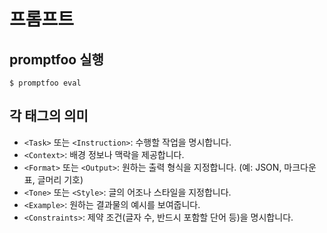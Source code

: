 # 프롬프트

## promptfoo 실행

```shell
$ promptfoo eval
```

## 각 태그의 의미

- `<Task>` 또는 `<Instruction>`: 수행할 작업을 명시합니다.
- `<Context>`: 배경 정보나 맥락을 제공합니다.
- `<Format>` 또는 `<Output>`: 원하는 출력 형식을 지정합니다. (예: JSON, 마크다운 표, 글머리 기호)
- `<Tone>` 또는 `<Style>`: 글의 어조나 스타일을 지정합니다.
- `<Example>`: 원하는 결과물의 예시를 보여줍니다.
- `<Constraints>`: 제약 조건(글자 수, 반드시 포함할 단어 등)을 명시합니다.
